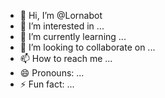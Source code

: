 - 👋 Hi, I’m @Lornabot
- 👀 I’m interested in ...
- 🌱 I’m currently learning ...
- 💞️ I’m looking to collaborate on ...
- 📫 How to reach me ...
- 😄 Pronouns: ...
- ⚡ Fun fact: ...

<!---
Lornabot/Lornabot is a ✨ special ✨ repository because its `README.md` (this file) appears on your GitHub profile.
You can click the Preview link to take a look at your changes.
--->
